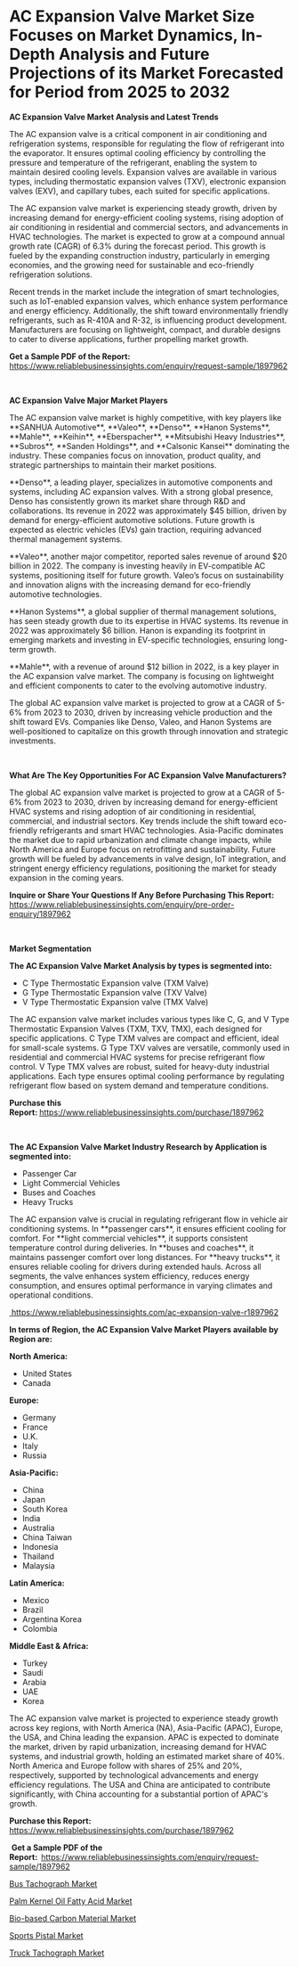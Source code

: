 <p><h1>AC Expansion Valve Market Size Focuses on Market Dynamics, In-Depth Analysis and Future Projections of its Market Forecasted for Period from 2025 to 2032</h1></p><p><strong>AC Expansion Valve Market Analysis and Latest Trends</strong></p>
<p><p>The AC expansion valve is a critical component in air conditioning and refrigeration systems, responsible for regulating the flow of refrigerant into the evaporator. It ensures optimal cooling efficiency by controlling the pressure and temperature of the refrigerant, enabling the system to maintain desired cooling levels. Expansion valves are available in various types, including thermostatic expansion valves (TXV), electronic expansion valves (EXV), and capillary tubes, each suited for specific applications.</p><p>The AC expansion valve market is experiencing steady growth, driven by increasing demand for energy-efficient cooling systems, rising adoption of air conditioning in residential and commercial sectors, and advancements in HVAC technologies. The market is expected to grow at a compound annual growth rate (CAGR) of 6.3% during the forecast period. This growth is fueled by the expanding construction industry, particularly in emerging economies, and the growing need for sustainable and eco-friendly refrigeration solutions.</p><p>Recent trends in the market include the integration of smart technologies, such as IoT-enabled expansion valves, which enhance system performance and energy efficiency. Additionally, the shift toward environmentally friendly refrigerants, such as R-410A and R-32, is influencing product development. Manufacturers are focusing on lightweight, compact, and durable designs to cater to diverse applications, further propelling market growth.</p></p>
<p><strong>Get a Sample PDF of the Report:&nbsp;</strong> <a href="https://www.reliablebusinessinsights.com/enquiry/request-sample/1897962?utm_campaign=1113&utm_medium=2&utm_source=Github&utm_content=ia&utm_term=21012025&utm_id=ac-expansion-valve">https://www.reliablebusinessinsights.com/enquiry/request-sample/1897962</a></p>
<p>&nbsp;</p>
<p><strong>AC Expansion Valve Major Market Players</strong></p>
<p><p>The AC expansion valve market is highly competitive, with key players like **SANHUA Automotive**, **Valeo**, **Denso**, **Hanon Systems**, **Mahle**, **Keihin**, **Eberspacher**, **Mitsubishi Heavy Industries**, **Subros**, **Sanden Holdings**, and **Calsonic Kansei** dominating the industry. These companies focus on innovation, product quality, and strategic partnerships to maintain their market positions.</p><p>**Denso**, a leading player, specializes in automotive components and systems, including AC expansion valves. With a strong global presence, Denso has consistently grown its market share through R&D and collaborations. Its revenue in 2022 was approximately $45 billion, driven by demand for energy-efficient automotive solutions. Future growth is expected as electric vehicles (EVs) gain traction, requiring advanced thermal management systems.</p><p>**Valeo**, another major competitor, reported sales revenue of around $20 billion in 2022. The company is investing heavily in EV-compatible AC systems, positioning itself for future growth. Valeo’s focus on sustainability and innovation aligns with the increasing demand for eco-friendly automotive technologies.</p><p>**Hanon Systems**, a global supplier of thermal management solutions, has seen steady growth due to its expertise in HVAC systems. Its revenue in 2022 was approximately $6 billion. Hanon is expanding its footprint in emerging markets and investing in EV-specific technologies, ensuring long-term growth.</p><p>**Mahle**, with a revenue of around $12 billion in 2022, is a key player in the AC expansion valve market. The company is focusing on lightweight and efficient components to cater to the evolving automotive industry.</p><p>The global AC expansion valve market is projected to grow at a CAGR of 5-6% from 2023 to 2030, driven by increasing vehicle production and the shift toward EVs. Companies like Denso, Valeo, and Hanon Systems are well-positioned to capitalize on this growth through innovation and strategic investments.</p></p>
<p>&nbsp;</p>
<p><strong>What Are The Key Opportunities For AC Expansion Valve Manufacturers?</strong></p>
<p><p>The global AC expansion valve market is projected to grow at a CAGR of 5-6% from 2023 to 2030, driven by increasing demand for energy-efficient HVAC systems and rising adoption of air conditioning in residential, commercial, and industrial sectors. Key trends include the shift toward eco-friendly refrigerants and smart HVAC technologies. Asia-Pacific dominates the market due to rapid urbanization and climate change impacts, while North America and Europe focus on retrofitting and sustainability. Future growth will be fueled by advancements in valve design, IoT integration, and stringent energy efficiency regulations, positioning the market for steady expansion in the coming years.</p></p>
<p><strong>Inquire or Share Your Questions If Any Before Purchasing This Report:</strong> <a href="https://www.reliablebusinessinsights.com/enquiry/pre-order-enquiry/1897962?utm_campaign=1113&utm_medium=2&utm_source=Github&utm_content=ia&utm_term=21012025&utm_id=ac-expansion-valve">https://www.reliablebusinessinsights.com/enquiry/pre-order-enquiry/1897962</a></p>
<p>&nbsp;</p>
<p><strong>Market Segmentation</strong></p>
<p><strong>The AC Expansion Valve Market Analysis by types is segmented into:</strong></p>
<p><ul><li>C Type Thermostatic Expansion valve (TXM Valve)</li><li>G Type Thermostatic Expansion valve (TXV Valve)</li><li>V Type Thermostatic Expansion valve (TMX Valve)</li></ul></p>
<p><p>The AC expansion valve market includes various types like C, G, and V Type Thermostatic Expansion Valves (TXM, TXV, TMX), each designed for specific applications. C Type TXM valves are compact and efficient, ideal for small-scale systems. G Type TXV valves are versatile, commonly used in residential and commercial HVAC systems for precise refrigerant flow control. V Type TMX valves are robust, suited for heavy-duty industrial applications. Each type ensures optimal cooling performance by regulating refrigerant flow based on system demand and temperature conditions.</p></p>
<p><strong>Purchase this Report:&nbsp;</strong><a href="https://www.reliablebusinessinsights.com/purchase/1897962?utm_campaign=1113&utm_medium=2&utm_source=Github&utm_content=ia&utm_term=21012025&utm_id=ac-expansion-valve">https://www.reliablebusinessinsights.com/purchase/1897962</a></p>
<p>&nbsp;</p>
<p><strong>The AC Expansion Valve Market Industry Research by Application is segmented into:</strong></p>
<p><ul><li>Passenger Car</li><li>Light Commercial Vehicles</li><li>Buses and Coaches</li><li>Heavy Trucks</li></ul></p>
<p><p>The AC expansion valve is crucial in regulating refrigerant flow in vehicle air conditioning systems. In **passenger cars**, it ensures efficient cooling for comfort. For **light commercial vehicles**, it supports consistent temperature control during deliveries. In **buses and coaches**, it maintains passenger comfort over long distances. For **heavy trucks**, it ensures reliable cooling for drivers during extended hauls. Across all segments, the valve enhances system efficiency, reduces energy consumption, and ensures optimal performance in varying climates and operational conditions.</p></p>
<p><a href="https://www.reliablebusinessinsights.com/ac-expansion-valve-r1897962?utm_campaign=1113&utm_medium=2&utm_source=Github&utm_content=ia&utm_term=21012025&utm_id=ac-expansion-valve">&nbsp;https://www.reliablebusinessinsights.com/ac-expansion-valve-r1897962</a></p>
<p><strong>In terms of Region, the AC Expansion Valve Market Players available by Region are:</strong></p>
<p>
    <p> <strong> North America: </strong>
        <ul>
            <li>United States</li>
            <li>Canada</li>
        </ul>
        </p> 
    <p> <strong> Europe: </strong>
        <ul>
            <li>Germany</li>
            <li>France</li>
            <li>U.K.</li>
            <li>Italy</li>
            <li>Russia</li>
        </ul>
        </p> 
    <p> <strong> Asia-Pacific: </strong>
        <ul>
            <li>China</li>
            <li>Japan</li>
            <li>South Korea</li>
            <li>India</li>
            <li>Australia</li>
            <li>China Taiwan</li>
            <li>Indonesia</li>
            <li>Thailand</li>
            <li>Malaysia</li>
        </ul>
        </p> 
    <p> <strong> Latin America: </strong>
        <ul>
            <li>Mexico</li>
            <li>Brazil</li>
            <li>Argentina Korea</li>
            <li>Colombia</li>
        </ul>
        </p> 
    <p> <strong> Middle East & Africa: </strong>
        <ul>
            <li>Turkey</li>
            <li>Saudi</li>
            <li>Arabia</li>
            <li>UAE</li>
            <li>Korea</li>
        </ul>
    </p>
    </p>
<p><p>The AC expansion valve market is projected to experience steady growth across key regions, with North America (NA), Asia-Pacific (APAC), Europe, the USA, and China leading the expansion. APAC is expected to dominate the market, driven by rapid urbanization, increasing demand for HVAC systems, and industrial growth, holding an estimated market share of 40%. North America and Europe follow with shares of 25% and 20%, respectively, supported by technological advancements and energy efficiency regulations. The USA and China are anticipated to contribute significantly, with China accounting for a substantial portion of APAC's growth.</p></p>
<p><strong>Purchase this Report: </strong><a href="https://www.reliablebusinessinsights.com/purchase/1897962?utm_campaign=1113&utm_medium=2&utm_source=Github&utm_content=ia&utm_term=21012025&utm_id=ac-expansion-valve">https://www.reliablebusinessinsights.com/purchase/1897962</a></p>
<p>&nbsp;<strong>Get a Sample PDF of the Report:&nbsp;&nbsp;</strong><a href="https://www.reliablebusinessinsights.com/enquiry/request-sample/1897962?utm_campaign=1113&utm_medium=2&utm_source=Github&utm_content=ia&utm_term=21012025&utm_id=ac-expansion-valve">https://www.reliablebusinessinsights.com/enquiry/request-sample/1897962</a></p>
<p><strong></strong></p>
<p><p><a href="https://github.com/edacruz6/Market-Research-Report-List-1/blob/main/bus-tachograph-market.md?utm_campaign=1113&utm_medium=2&utm_source=Github&utm_content=ia&utm_term=21012025&utm_id=ac-expansion-valve">Bus Tachograph Market</a></p><p><a href="https://www.linkedin.com/pulse/assessment-palm-kernel-oil-fatty-acid-market-scope-markets-kspzf?utm_campaign=1113&utm_medium=2&utm_source=Github&utm_content=ia&utm_term=21012025&utm_id=ac-expansion-valve">Palm Kernel Oil Fatty Acid Market</a></p><p><a href="https://www.linkedin.com/pulse/bio-based-carbon-material-market-size-growing-cagr-95-forecast-npnxf?utm_campaign=1113&utm_medium=2&utm_source=Github&utm_content=ia&utm_term=21012025&utm_id=ac-expansion-valve">Bio-based Carbon Material Market</a></p><p><a href="https://www.linkedin.com/pulse/global-sports-pistal-market-share-growth-opportunities-rvg3f?utm_campaign=1113&utm_medium=2&utm_source=Github&utm_content=ia&utm_term=21012025&utm_id=ac-expansion-valve">Sports Pistal Market</a></p><p><a href="https://github.com/seanmcma708/Market-Research-Report-List-1/blob/main/truck-tachograph-market.md?utm_campaign=1113&utm_medium=2&utm_source=Github&utm_content=ia&utm_term=21012025&utm_id=ac-expansion-valve">Truck Tachograph Market</a></p></p>